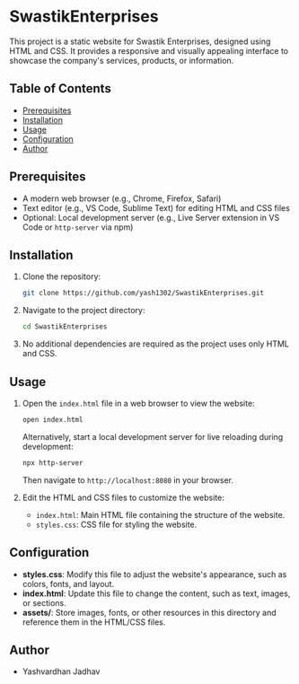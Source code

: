 # SwastikEnterprises

This project is a static website for Swastik Enterprises, designed using HTML and CSS. It provides a responsive and visually appealing interface to showcase the company's services, products, or information.


## Table of Contents

- [Prerequisites](#prerequisites)
- [Installation](#installation)
- [Usage](#usage)
- [Configuration](#configuration)
- [Author](#author)

## Prerequisites

- A modern web browser (e.g., Chrome, Firefox, Safari)
- Text editor (e.g., VS Code, Sublime Text) for editing HTML and CSS files
- Optional: Local development server (e.g., Live Server extension in VS Code or `http-server` via npm)

## Installation

1. Clone the repository:

   ```bash
   git clone https://github.com/yash1302/SwastikEnterprises.git
   ```

2. Navigate to the project directory:

   ```bash
   cd SwastikEnterprises
   ```

3. No additional dependencies are required as the project uses only HTML and CSS.

## Usage

1. Open the `index.html` file in a web browser to view the website:

   ```bash
   open index.html
   ```

   Alternatively, start a local development server for live reloading during development:

   ```bash
   npx http-server
   ```

   Then navigate to `http://localhost:8080` in your browser.

2. Edit the HTML and CSS files to customize the website:

   - `index.html`: Main HTML file containing the structure of the website.
   - `styles.css`: CSS file for styling the website.

## Configuration

- **styles.css**: Modify this file to adjust the website's appearance, such as colors, fonts, and layout.
- **index.html**: Update this file to change the content, such as text, images, or sections.
- **assets/**: Store images, fonts, or other resources in this directory and reference them in the HTML/CSS files.


## Author

- Yashvardhan Jadhav
